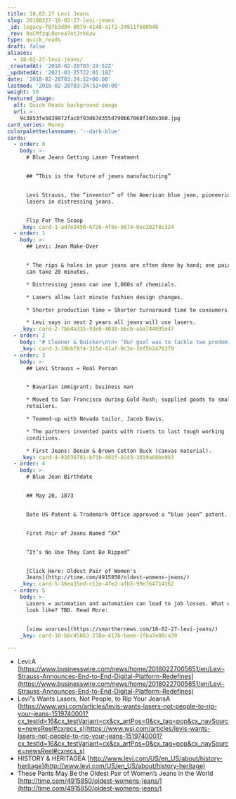 ```yaml
---
title: 18.02.27 Levi Jeans
slug: 20180227-18-02-27-levi-jeans
_id: legacy-f8fb3d04-8079-4148-a1f2-24911f600b48
_rev: 0aCMfzqL0erea7otJrk6zw
type: quick_reads
draft: false
aliases:
  - 18-02-27-levi-jeans/
_createdAt: '2018-02-28T03:24:52Z'
_updatedAt: '2021-03-25T22:01:18Z'
date: '2018-02-28T03:24:52+00:00'
lastmod: '2018-02-28T03:24:52+00:00'
weight: 50
featured_image:
  alt: Quick Reads background image
  url: >-
    9c3853fe5839972fac0f93d67d355d790b67068f360x360.jpg
card_series: Money
colorpaletteclassname: '--dark-blue'
cards:
  - order: 0
    body: >-
      # Blue Jeans Getting Laser Treatment


      ## “This is the future of jeans manufacturing”


      Levi Strauss, the “inventor” of the American blue jean, pioneering use of
      lasers in distressing jeans.


      Flip For The Scoop
    _key: card-1-ad7e3450-6726-4f8e-8674-0ec202f8c324
  - order: 1
    body: >-
      ## Levi: Jean Make-Over


      * The rips & holes in your jeans are often done by hand; one pair of jeans
      can take 20 minutes.

      * Distressing jeans can use 1,000s of chemicals.

      * Lasers allow last minute fashion design changes.

      * Shorter production time = Shorter turnaround time to consumers.

      * Levi says in next 2 years all jeans will use lasers.
    _key: card-2-7bb4a335-93e6-4030-bbc6-aba744095e47
  - order: 2
    body: "# Cleaner & Quicker\n\n> ‘Our goal was to tackle two predominant industry challenges a\x14 being able to respond quickly to changing consumer trends while making the manufacturing process more sustainable.’  \n  \n  \n  \nChip Bergh, Levi Strauss President & CEO, Feb 27, 2018"
    _key: card-3-30bbf8f4-315d-41af-9c3e-3bf5b2476379
  - order: 3
    body: >-
      ## Levi Strauss = Real Person


      * Bavarian immigrant; business man

      * Moved to San Francisco during Gold Rush; supplied goods to small
      retailers.

      * Teamed-up with Nevada tailor, Jacob Davis.

      * The partners invented pants with rivets to last tough working
      conditions.

      * First Jeans: Denim & Brown Cotton Duck (canvas material).
    _key: card-4-92038781-b73b-492f-8243-3019a68be963
  - order: 4
    body: >-
      # Blue Jean Birthdate


      ## May 20, 1873


      Date US Patent & Trademark Office approved a “blue jean” patent.


      First Pair of Jeans Named “XX”


      “It’s No Use They Cant Be Ripped”


      [Click Here: Oldest Pair of Women's
      Jeans](http://time.com/4915850/oldest-womens-jeans/)
    _key: card-5-36ea35ed-c11e-4fe2-afb5-99e764714162
  - order: 5
    body: >-
      Lasers = automation and automation can lead to job losses. What will that
      look like? TBD. Read More:


      [view sources](https://smarthernews.com/18-02-27-levi-jeans/)
    _key: card-10-b8c45863-238a-417b-baee-1fba7e08ca39

---
```

* Levi:A [https://www.businesswire.com/news/home/20180227005651/en/Levi-Strauss-Announces-End-to-End-Digital-Platform-Redefines](https://www.businesswire.com/news/home/20180227005651/en/Levi-Strauss-Announces-End-to-End-Digital-Platform-Redefines)
* Levi”s Wants Lasers, Not People, to Rip Your JeansA [https://www.wsj.com/articles/levis-wants-lasers-not-people-to-rip-your-jeans-1519740001?cx_testId=16&cx_testVariant=cx&cx_artPos=0&cx_tag=pop&cx_navSource=newsReel#cxrecs_s](https://www.wsj.com/articles/levis-wants-lasers-not-people-to-rip-your-jeans-1519740001?cx_testId=16&cx_testVariant=cx&cx_artPos=0&cx_tag=pop&cx_navSource=newsReel#cxrecs_s)
* HISTORY & HERITAGEA [http://www.levi.com/US/en_US/about/history-heritage](http://www.levi.com/US/en_US/about/history-heritage)
* These Pants May Be the Oldest Pair of Women’s Jeans in the World [http://time.com/4915850/oldest-womens-jeans/](http://time.com/4915850/oldest-womens-jeans/)